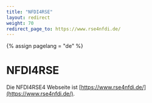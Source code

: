 ```yaml
---
title: "NFDI4RSE"
layout: redirect
weight: 70
redirect_page_to: https://www.rse4nfdi.de/
---
```

<!-- Set variable "lang" to reflect page language -->
{% assign pagelang = "de" %}

# NFDI4RSE

Die NFDI4RSE4 Webseite ist [https://www.rse4nfdi.de/](https://www.rse4nfdi.de/).

